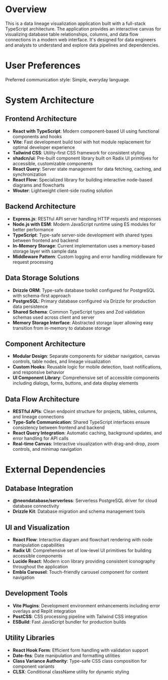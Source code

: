 # Overview

This is a data lineage visualization application built with a full-stack TypeScript architecture. The application provides an interactive canvas for visualizing database table relationships, columns, and data flow connections in a modern web interface. It's designed for data engineers and analysts to understand and explore data pipelines and dependencies.

# User Preferences

Preferred communication style: Simple, everyday language.

# System Architecture

## Frontend Architecture
- **React with TypeScript**: Modern component-based UI using functional components and hooks
- **Vite**: Fast development build tool with hot module replacement for optimal developer experience
- **Tailwind CSS**: Utility-first CSS framework for consistent styling
- **shadcn/ui**: Pre-built component library built on Radix UI primitives for accessible, customizable components
- **React Query**: Server state management for data fetching, caching, and synchronization
- **React Flow**: Specialized library for building interactive node-based diagrams and flowcharts
- **Wouter**: Lightweight client-side routing solution

## Backend Architecture
- **Express.js**: RESTful API server handling HTTP requests and responses
- **Node.js with ESM**: Modern JavaScript runtime using ES modules for better performance
- **TypeScript**: Type-safe server-side development with shared types between frontend and backend
- **In-Memory Storage**: Current implementation uses a memory-based storage layer with sample data
- **Middleware Pattern**: Custom logging and error handling middleware for request processing

## Data Storage Solutions
- **Drizzle ORM**: Type-safe database toolkit configured for PostgreSQL with schema-first approach
- **PostgreSQL**: Primary database configured via Drizzle for production data persistence
- **Shared Schema**: Common TypeScript types and Zod validation schemas used across client and server
- **Memory Storage Interface**: Abstracted storage layer allowing easy transition from in-memory to database storage

## Component Architecture
- **Modular Design**: Separate components for sidebar navigation, canvas controls, table nodes, and lineage visualization
- **Custom Hooks**: Reusable logic for mobile detection, toast notifications, and responsive behavior
- **UI Component Library**: Comprehensive set of accessible components including dialogs, forms, buttons, and data display elements

## Data Flow Architecture
- **RESTful APIs**: Clean endpoint structure for projects, tables, columns, and lineage connections
- **Type-Safe Communication**: Shared TypeScript interfaces ensure consistency between frontend and backend
- **React Query Integration**: Automatic caching, background updates, and error handling for API calls
- **Real-time Canvas**: Interactive visualization with drag-and-drop, zoom controls, and minimap navigation

# External Dependencies

## Database Integration
- **@neondatabase/serverless**: Serverless PostgreSQL driver for cloud database connectivity
- **Drizzle Kit**: Database migration and schema management tools

## UI and Visualization
- **React Flow**: Interactive diagram and flowchart rendering with node manipulation capabilities
- **Radix UI**: Comprehensive set of low-level UI primitives for building accessible components
- **Lucide React**: Modern icon library providing consistent iconography throughout the application
- **Embla Carousel**: Touch-friendly carousel component for content navigation

## Development Tools
- **Vite Plugins**: Development environment enhancements including error overlays and Replit integration
- **PostCSS**: CSS processing pipeline with Tailwind CSS integration
- **ESBuild**: Fast JavaScript bundler for production builds

## Utility Libraries
- **React Hook Form**: Efficient form handling with validation support
- **Date-fns**: Date manipulation and formatting utilities
- **Class Variance Authority**: Type-safe CSS class composition for component variants
- **CLSX**: Conditional className utility for dynamic styling